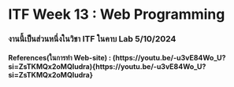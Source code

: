 <h1>ITF Week 13 : Web Programming</h1>
<h3>งานนี้เป็นส่วนหนึ่งในวิชา ITF ในคาบ Lab 5/10/2024</h3>
<h4>References(ในการทำ Web-site) : (https://youtu.be/-u3vE84Wo_U?si=ZsTKMQx2oMQIudra){https://youtu.be/-u3vE84Wo_U?si=ZsTKMQx2oMQIudra}</h4>